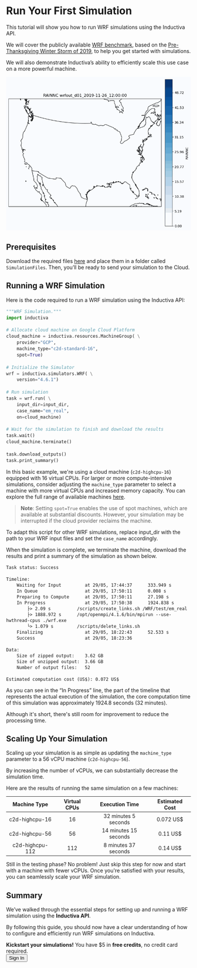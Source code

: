 # Run Your First Simulation
This tutorial will show you how to run WRF simulations using the Inductiva API.

We will cover the publicly available [WRF benchmark](https://www2.mmm.ucar.edu/wrf/users/benchmark/v44/benchdata_v44.html), based on the [Pre-Thanksgiving Winter Storm of 2019](https://weather.com/storms/winter/news/2019-11-24-snowstorm-rockies-denver-plains-midwest-thanksgiving-week), to help you get started with simulations.

We will also demonstrate Inductiva’s ability to efficiently scale this use case on a more powerful machine.

<p align="center"><img src="./_static/RAINNC_animation.gif" alt="Animation with the RAINNC values of the simulation." width="700"></p>

## Prerequisites
Download the required files [here](https://www2.mmm.ucar.edu/wrf/users/benchmark/v44/v4.4_bench_conus12km.tar.gz)
and place them in a folder called `SimulationFiles`. Then, you’ll be ready to send
your simulation to the Cloud.

## Running a WRF Simulation
Here is the code required to run a WRF simulation using the Inductiva API:

```python
"""WRF Simulation."""
import inductiva

# Allocate cloud machine on Google Cloud Platform
cloud_machine = inductiva.resources.MachineGroup( \
    provider="GCP",
    machine_type="c2d-standard-16",
    spot=True)

# Initialize the Simulator
wrf = inductiva.simulators.WRF( \
    version="4.6.1")

# Run simulation
task = wrf.run( \
	input_dir=input_dir,
	case_name="em_real",
	on=cloud_machine)

# Wait for the simulation to finish and download the results
task.wait()
cloud_machine.terminate()

task.download_outputs()
task.print_summary()
```

In this basic example, we're using a cloud machine (`c2d-highcpu-16`) equipped with 16 virtual CPUs. 
For larger or more compute-intensive simulations, consider adjusting the `machine_type` parameter to select 
a machine with more virtual CPUs and increased memory capacity. You can explore the full range of available machines [here](https://console.inductiva.ai/machine-groups/instance-types).

> **Note**: Setting `spot=True` enables the use of spot machines, which are available at substantial discounts. 
> However, your simulation may be interrupted if the cloud provider reclaims the machine.

To adapt this script for other WRF simulations, replace input_dir with the path
to your WRF input files and set the `case_name` accordingly.

When the simulation is complete, we terminate the machine, download the results and 
print a summary of the simulation as shown below.

```
Task status: Success

Timeline:
	Waiting for Input         at 29/05, 17:44:37      333.949 s
	In Queue                  at 29/05, 17:50:11      0.008 s
	Preparing to Compute      at 29/05, 17:50:11      27.198 s
	In Progress               at 29/05, 17:50:38      1924.838 s
		├> 2.09 s          /scripts/create_links.sh /WRF/test/em_real
		├> 1888.972 s      /opt/openmpi/4.1.6/bin/mpirun --use-hwthread-cpus ./wrf.exe
		└> 1.079 s         /scripts/delete_links.sh
	Finalizing                at 29/05, 18:22:43      52.533 s
	Success                   at 29/05, 18:23:36      

Data:
	Size of zipped output:    3.62 GB
	Size of unzipped output:  3.66 GB
	Number of output files:   52

Estimated computation cost (US$): 0.072 US$
```

As you can see in the “In Progress” line, the part of the timeline that
represents the actual execution of the simulation, the core computation time of
this simulation was approximately 1924.8 seconds (32 minutes).

Although it's short, there's still room for improvement to reduce the processing
time.

## Scaling Up Your Simulation
Scaling up your simulation is as simple as updating the `machine_type` parameter to a 56 vCPU machine (`c2d-highcpu-56`).

By increasing the number of vCPUs, we can substantially decrease the simulation time.

Here are the results of running the same simulation on a few machines:

|  Machine Type  | Virtual CPUs |Execution Time| Estimated Cost |
|:--------------:|:------------:|:------------:|:--------------:|
|  c2d-highcpu-16 |       16      | 32 minutes 5 seconds | 0.072 US$    |
|  c2d-highcpu-56 |       56      | 14 minutes 15 seconds | 0.11 US$    |
| c2d-highcpu-112 |      112      | 8 minutes 37 seconds  | 0.14 US$    |

Still in the testing phase? No problem! Just skip this step for now and start
with a machine with fewer vCPUs. Once you're satisfied with your results, you
can seamlessly scale your WRF simulation.

## Summary
We’ve walked through the essential steps for setting up and running a WRF simulation using the **Inductiva API**.

By following this guide, you should now have a clear understanding of how to configure and efficiently 
run WRF simulations on Inductiva.

<div class="cta-bar">
  <div class="cta-text">
    <strong>Kickstart your simulations!</strong> You have $5 in <strong>free credits</strong>, no credit card required.
  </div>
 <button  onclick="window.open('https://console.inductiva.ai/?utm_source=guide_wrf&utm_medium=button&utm_campaign=signup', '_blank')" target="_blank" class="cta-button">Sign In</button>
</div>
